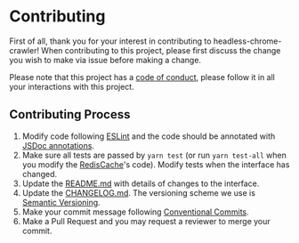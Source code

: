 # Contributing

First of all, thank you for your interest in contributing to headless-chrome-crawler!
When contributing to this project, please first discuss the change you wish to make via issue before making a change.

Please note that this project has a [code of conduct](https://github.com/yujiosaka/headless-chrome-crawler/blob/master/docs/CODE_OF_CONDUCT.md), please follow it in all your interactions with this project.

## Contributing Process

1. Modify code following [ESLint](https://eslint.org) and the code should be annotated with [JSDoc annotations](https://github.com/Microsoft/TypeScript/wiki/JSDoc-support-in-JavaScript).
2. Make sure all tests are passed by `yarn test` (or run `yarn test-all` when you modify the [RedisCache](https://github.com/yujiosaka/headless-chrome-crawler/blob/master/cache/redis.js)'s code). Modify tests when the interface has changed.
2. Update the [README.md](https://github.com/yujiosaka/headless-chrome-crawler/blob/master/docs/API.md) with details of changes to the interface.
3. Update the [CHANGELOG.md](https://github.com/yujiosaka/headless-chrome-crawler/blob/master/docs/CHANGELOG.md). The versioning scheme we use is [Semantic Versioning](http://semver.org/spec/v2.0.0.html).
4. Make your commit message following [Conventional Commits](https://conventionalcommits.org/).
5. Make a Pull Request and you may request a reviewer to merge your commit.
